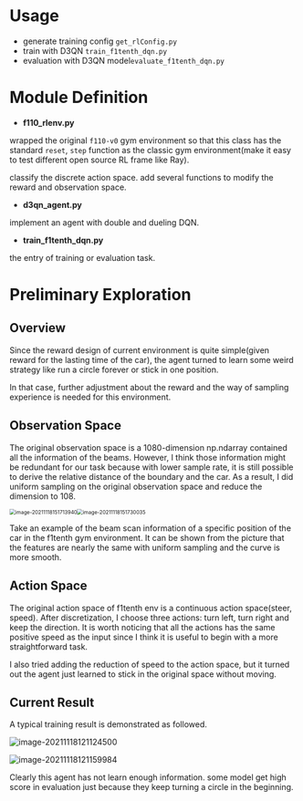 # Usage

- generate training config `get_rlConfig.py`
- train with D3QN  `train_f1tenth_dqn.py`
- evaluation with D3QN model`evaluate_f1tenth_dqn.py`



# Module Definition

- **f110_rlenv.py**

wrapped the original `f110-v0` gym environment so that this class has the standard `reset`, `step` function as the classic gym environment(make it easy to test different open source RL frame like Ray). 

classify the discrete action space. add several functions to modify the reward and observation space.

- **d3qn_agent.py**

implement an agent with double and dueling DQN.

- **train_f1tenth_dqn.py**

the entry of training or evaluation task.





# Preliminary Exploration 

## Overview

Since the reward design of current environment is quite simple(given reward for the lasting time of the car), the agent turned to learn some weird strategy like run a circle forever or stick in one position.

In that case, further adjustment about the reward and the way of sampling experience is needed for this environment. 



## Observation Space

The original observation space is a 1080-dimension np.ndarray contained all the information of the beams. However, I think those information might be redundant for our task because with lower sample rate, it is still possible to derive the relative distance of the boundary and the car. As a result, I did uniform sampling on the original observation space and reduce the dimension to 108.

<img src="C:\Users\zzjun\AppData\Roaming\Typora\typora-user-images\image-20211118151713940.png" alt="image-20211118151713940" style="zoom:63%;" /><img src="C:\Users\zzjun\AppData\Roaming\Typora\typora-user-images\image-20211118151730035.png" alt="image-20211118151730035" style="zoom:63%;" />

Take an example of the beam scan information of a specific position of the car in the f1tenth gym environment. It can be shown from the picture that the features are nearly the same with uniform sampling and the curve is more smooth.



## Action Space

The original action space of f1tenth env is a continuous action space(steer, speed). After discretization, I choose three actions: turn left, turn right and keep the direction. It is worth noticing that all the actions has the same positive speed as the input since I think it is useful to begin with a more straightforward task.

I also tried adding the reduction of speed to the action space, but it turned out the agent just learned to stick in the original space without moving.



## Current Result

A typical training result is demonstrated as followed. 

![image-20211118121124500](D:\Code_Projects\f1tenth_gym\examples\RL_example\result\ddqn\image\reward)

 

![image-20211118121159984](D:\Code_Projects\f1tenth_gym\examples\RL_example\result\ddqn\image\loss)

Clearly this agent has not learn enough information. some model get high score in evaluation just because they keep turning a circle in the beginning.